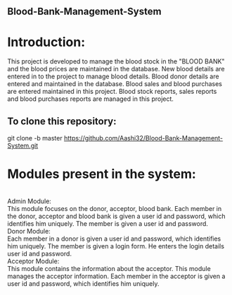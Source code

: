 ## Blood-Bank-Management-System

# Introduction: <br>
This project is developed to manage the blood stock in the "BLOOD BANK" and the blood prices are maintained in the database. New blood details are entered in to the project to manage blood details. Blood donor details are entered and maintained in the database. Blood sales and blood purchases are entered maintained in this project. Blood stock reports, sales reports and blood purchases reports are managed in this project.
<br>
## To clone this repository:<br>
git clone -b master https://github.com/Aashi32/Blood-Bank-Management-System.git

# Modules present in the system:
<br>
Admin Module:<br>
This module focuses on the donor, acceptor, blood bank. Each member in the donor, acceptor and blood bank is given a user id and password, which identifies him uniquely. The member is given a user id and password. <br>
Donor Module: <br>
Each member in a donor is given a user id and password, which identifies him uniquely. The member is given a login form. He enters the login details user id and password. <br>
Acceptor Module:<br>
This module contains the information about the acceptor. This module manages the acceptor information. Each member in the acceptor is given a user id and password, which identifies him uniquely. <br>
